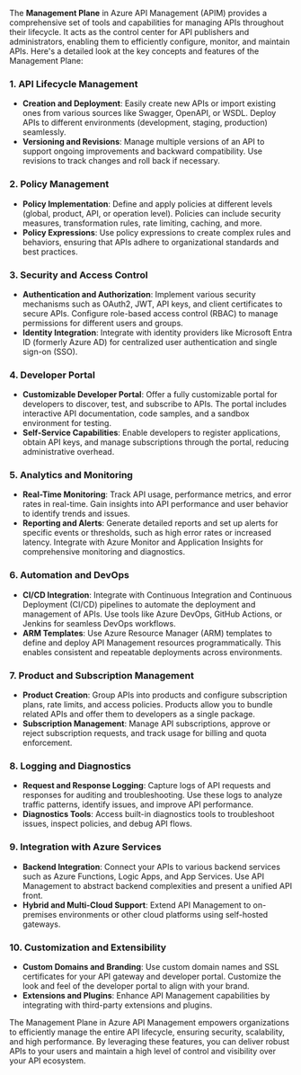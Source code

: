 The **Management Plane** in Azure API Management (APIM) provides a comprehensive set of tools and capabilities for managing APIs throughout their lifecycle. It acts as the control center for API publishers and administrators, enabling them to efficiently configure, monitor, and maintain APIs. Here's a detailed look at the key concepts and features of the Management Plane:

### **1. API Lifecycle Management**
- **Creation and Deployment**: Easily create new APIs or import existing ones from various sources like Swagger, OpenAPI, or WSDL. Deploy APIs to different environments (development, staging, production) seamlessly.
- **Versioning and Revisions**: Manage multiple versions of an API to support ongoing improvements and backward compatibility. Use revisions to track changes and roll back if necessary.

### **2. Policy Management**
- **Policy Implementation**: Define and apply policies at different levels (global, product, API, or operation level). Policies can include security measures, transformation rules, rate limiting, caching, and more.
- **Policy Expressions**: Use policy expressions to create complex rules and behaviors, ensuring that APIs adhere to organizational standards and best practices.

### **3. Security and Access Control**
- **Authentication and Authorization**: Implement various security mechanisms such as OAuth2, JWT, API keys, and client certificates to secure APIs. Configure role-based access control (RBAC) to manage permissions for different users and groups.
- **Identity Integration**: Integrate with identity providers like Microsoft Entra ID (formerly Azure AD) for centralized user authentication and single sign-on (SSO).

### **4. Developer Portal**
- **Customizable Developer Portal**: Offer a fully customizable portal for developers to discover, test, and subscribe to APIs. The portal includes interactive API documentation, code samples, and a sandbox environment for testing.
- **Self-Service Capabilities**: Enable developers to register applications, obtain API keys, and manage subscriptions through the portal, reducing administrative overhead.

### **5. Analytics and Monitoring**
- **Real-Time Monitoring**: Track API usage, performance metrics, and error rates in real-time. Gain insights into API performance and user behavior to identify trends and issues.
- **Reporting and Alerts**: Generate detailed reports and set up alerts for specific events or thresholds, such as high error rates or increased latency. Integrate with Azure Monitor and Application Insights for comprehensive monitoring and diagnostics.

### **6. Automation and DevOps**
- **CI/CD Integration**: Integrate with Continuous Integration and Continuous Deployment (CI/CD) pipelines to automate the deployment and management of APIs. Use tools like Azure DevOps, GitHub Actions, or Jenkins for seamless DevOps workflows.
- **ARM Templates**: Use Azure Resource Manager (ARM) templates to define and deploy API Management resources programmatically. This enables consistent and repeatable deployments across environments.

### **7. Product and Subscription Management**
- **Product Creation**: Group APIs into products and configure subscription plans, rate limits, and access policies. Products allow you to bundle related APIs and offer them to developers as a single package.
- **Subscription Management**: Manage API subscriptions, approve or reject subscription requests, and track usage for billing and quota enforcement.

### **8. Logging and Diagnostics**
- **Request and Response Logging**: Capture logs of API requests and responses for auditing and troubleshooting. Use these logs to analyze traffic patterns, identify issues, and improve API performance.
- **Diagnostics Tools**: Access built-in diagnostics tools to troubleshoot issues, inspect policies, and debug API flows.

### **9. Integration with Azure Services**
- **Backend Integration**: Connect your APIs to various backend services such as Azure Functions, Logic Apps, and App Services. Use API Management to abstract backend complexities and present a unified API front.
- **Hybrid and Multi-Cloud Support**: Extend API Management to on-premises environments or other cloud platforms using self-hosted gateways.

### **10. Customization and Extensibility**
- **Custom Domains and Branding**: Use custom domain names and SSL certificates for your API gateway and developer portal. Customize the look and feel of the developer portal to align with your brand.
- **Extensions and Plugins**: Enhance API Management capabilities by integrating with third-party extensions and plugins.

The Management Plane in Azure API Management empowers organizations to efficiently manage the entire API lifecycle, ensuring security, scalability, and high performance. By leveraging these features, you can deliver robust APIs to your users and maintain a high level of control and visibility over your API ecosystem.